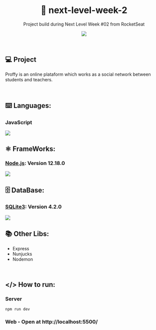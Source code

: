 <h1 align="center"> 🚀 next-level-week-2 </h1>
<p align="center"> Project build during Next Level Week #02 from RocketSeat </p>
<p align="center"><img src="https://img.shields.io/static/v1?label=Author&message=phelippeborges&color=important&style=flat&logo=DEV.TO"/></p>

</br>

## 💻 Project

Proffy is an online plataform which works as a social network between students and teachers.

</br>

## ⌨️ Languages:
### JavaScript
<img src="https://img.shields.io/static/v1?label=javascript&message=lang&color=yellow&style=flat&logo=JAVASCRIPT"/> 

</br>

##  ⚛ FrameWorks:
### [Node.js](https://nodejs.org/en/): Version 12.18.0

<img src="https://img.shields.io/static/v1?label=node&message=framework&color=green&style=for-the-badge&logo=NODE.JS"/>

</br>

## 🗄️ DataBase:
### [SQLite3](https://www.sqlite.org/index.html): Version 4.2.0

<img src="https://img.shields.io/static/v1?label=SQLite&message=3&color=yellow&style=flat-square&logo=SQLITE"/>

</br>

## 📚 Other Libs:
 - Express
 - Nunjucks
 - Nodemon

</br>

## </> How to run:
### Server
 `npm run dev`
### Web - Open at http://localhost:5500/
 

